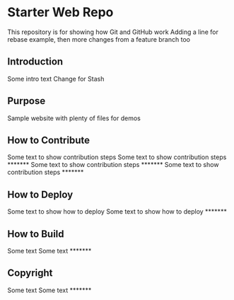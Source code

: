 # Starter Web Repo
This repository is for showing how Git and GitHub work
Adding a line for rebase example, then more changes from a feature branch too

## Introduction
Some intro text
Change for Stash

## Purpose
Sample website with plenty of files for demos

## How to Contribute
Some text to show contribution steps
Some text to show contribution steps *******
Some text to show contribution steps *******
Some text to show contribution steps *******

## How to Deploy
Some text to show how to deploy
Some text to show how to deploy *******

## How to Build
Some text
Some text *******

## Copyright 
Some text 
Some text  *******